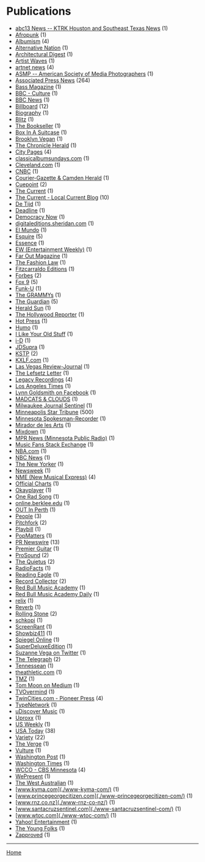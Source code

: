 # Publications

  * [abc13 News -- KTRK  Houston and Southeast Texas News](./abc13-news-ktrk-houston-and-southeast-texas-news/) (1)
  * [Afropunk](./afropunk/) (1)
  * [Albumism](./albumism/) (4)
  * [Alternative Nation](./alternative-nation/) (1)
  * [Architectural Digest](./architectural-digest/) (1)
  * [Artist Waves](./artist-waves/) (1)
  * [artnet news](./artnet-news/) (4)
  * [ASMP -- American Society of Media Photographers](./asmp-american-society-of-media-photographers/) (1)
  * [Associated Press News](./associated-press-news/) (264)
  * [Bass Magazine](./bass-magazine/) (1)
  * [BBC - Culture](./bbc-culture/) (1)
  * [BBC News](./bbc-news/) (1)
  * [Billboard](./billboard/) (12)
  * [Biography](./biography/) (1)
  * [Blitz](./blitz/) (1)
  * [The Bookseller](./the-bookseller/) (1)
  * [Box In A Suitcase](./box-in-a-suitcase/) (1)
  * [Brooklyn Vegan](./brooklyn-vegan/) (1)
  * [The Chronicle Herald](./the-chronicle-herald/) (1)
  * [City Pages](./city-pages/) (4)
  * [classicalbumsundays.com](./classicalbumsundays-com/) (1)
  * [Cleveland.com](./cleveland-com/) (1)
  * [CNBC](./cnbc/) (1)
  * [Courier-Gazette & Camden Herald](./courier-gazette-camden-herald/) (1)
  * [Cuepoint](./cuepoint/) (2)
  * [The Current](./the-current/) (1)
  * [The Current - Local Current Blog](./the-current-local-current-blog/) (10)
  * [De Tijd](./de-tijd/) (1)
  * [Deadline](./deadline/) (1)
  * [Democracy Now](./democracy-now/) (1)
  * [digitaleditions.sheridan.com](./digitaleditions-sheridan-com/) (1)
  * [El Mundo](./el-mundo/) (1)
  * [Esquire](./esquire/) (5)
  * [Essence](./essence/) (1)
  * [EW (Entertainment Weekly)](./ew-entertainment-weekly/) (1)
  * [Far Out Magazine](./far-out-magazine/) (1)
  * [The Fashion Law](./the-fashion-law/) (1)
  * [Fitzcarraldo Editions](./fitzcarraldo-editions/) (1)
  * [Forbes](./forbes/) (2)
  * [Fox 9](./fox-9/) (5)
  * [Funk-U](./funk-u/) (1)
  * [The GRAMMYs](./the-grammys/) (1)
  * [The Guardian](./the-guardian/) (5)
  * [Herald Sun](./herald-sun/) (1)
  * [The Hollywood Reporter](./the-hollywood-reporter/) (1)
  * [Hot Press](./hot-press/) (1)
  * [Humo](./humo/) (1)
  * [I Like Your Old Stuff](./i-like-your-old-stuff/) (1)
  * [i-D](./i-d/) (1)
  * [JDSupra](./jdsupra/) (1)
  * [KSTP](./kstp/) (2)
  * [KXLF.com](./kxlf-com/) (1)
  * [Las Vegas Review-Journal](./las-vegas-review-journal/) (1)
  * [The Lefsetz Letter](./the-lefsetz-letter/) (1)
  * [Legacy Recordings](./legacy-recordings/) (4)
  * [Los Angeles Times](./los-angeles-times/) (1)
  * [Lynn Goldsmith on Facebook](./lynn-goldsmith-on-facebook/) (1)
  * [MADCATS & CLOUDS](./madcats-clouds/) (1)
  * [Milwaukee Journal Sentinel](./milwaukee-journal-sentinel/) (1)
  * [Minneapolis Star Tribune](./minneapolis-star-tribune/) (500)
  * [Minnesota Spokesman-Recorder](./minnesota-spokesman-recorder/) (1)
  * [Mirador de les Arts](./mirador-de-les-arts/) (1)
  * [Mixdown](./mixdown/) (1)
  * [MPR News (Minnesota Public Radio)](./mpr-news-minnesota-public-radio/) (1)
  * [Music Fans Stack Exchange](./music-fans-stack-exchange/) (1)
  * [NBA.com](./nba-com/) (1)
  * [NBC News](./nbc-news/) (1)
  * [The New Yorker](./the-new-yorker/) (1)
  * [Newsweek](./newsweek/) (1)
  * [NME (New Musical Express)](./nme-new-musical-express/) (4)
  * [Official Charts](./official-charts/) (1)
  * [Okayplayer](./okayplayer/) (1)
  * [One Rad Song](./one-rad-song/) (1)
  * [online.berklee.edu](./online-berklee-edu/) (1)
  * [OUT In Perth](./out-in-perth/) (1)
  * [People](./people/) (3)
  * [Pitchfork](./pitchfork/) (2)
  * [Playbill](./playbill/) (1)
  * [PopMatters](./popmatters/) (1)
  * [PR Newswire](./pr-newswire/) (13)
  * [Premier Guitar](./premier-guitar/) (1)
  * [ProSound](./prosound/) (2)
  * [The Quietus](./the-quietus/) (2)
  * [RadioFacts](./radiofacts/) (1)
  * [Reading Eagle](./reading-eagle/) (1)
  * [Record Collector](./record-collector/) (2)
  * [Red Bull Music Academy](./red-bull-music-academy/) (1)
  * [Red Bull Music Academy Daily](./red-bull-music-academy-daily/) (1)
  * [relix](./relix/) (1)
  * [Reverb](./reverb/) (1)
  * [Rolling Stone](./rolling-stone/) (2)
  * [schkopi](./schkopi/) (1)
  * [ScreenRant](./screenrant/) (1)
  * [Showbiz411](./showbiz411/) (1)
  * [Spiegel Online](./spiegel-online/) (1)
  * [SuperDeluxeEdition](./superdeluxeedition/) (1)
  * [Suzanne Vega on Twitter](./suzanne-vega-on-twitter/) (1)
  * [The Telegraph](./the-telegraph/) (2)
  * [Tennessean](./tennessean/) (1)
  * [theathletic.com](./theathletic-com/) (1)
  * [TMZ](./tmz/) (1)
  * [Tom Moon on Medium](./tom-moon-on-medium/) (1)
  * [TVOvermind](./tvovermind/) (1)
  * [TwinCities.com - Pioneer Press](./twincities-com-pioneer-press/) (4)
  * [TypeNetwork](./typenetwork/) (1)
  * [uDiscover Music](./udiscover-music/) (1)
  * [Uproxx](./uproxx/) (1)
  * [US Weekly](./us-weekly/) (1)
  * [USA Today](./usa-today/) (38)
  * [Variety](./variety/) (22)
  * [The Verge](./the-verge/) (1)
  * [Vulture](./vulture/) (1)
  * [Washington Post](./washington-post/) (1)
  * [Washington Times](./washington-times/) (1)
  * [WCCO - CBS Minnesota](./wcco-cbs-minnesota/) (4)
  * [WePresent](./wepresent/) (1)
  * [The West Australian](./the-west-australian/) (1)
  * [www.kyma.com](./www-kyma-com/) (1)
  * [www.princegeorgecitizen.com](./www-princegeorgecitizen-com/) (1)
  * [www.rnz.co.nz](./www-rnz-co-nz/) (1)
  * [www.santacruzsentinel.com](./www-santacruzsentinel-com/) (1)
  * [www.wtoc.com](./www-wtoc-com/) (1)
  * [Yahoo! Entertainment](./yahoo-entertainment/) (1)
  * [The Young Folks](./the-young-folks/) (1)
  * [Zapproved](./zapproved/) (1)

----

[Home](../)
